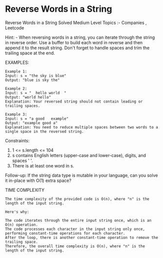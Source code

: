 # Reverse Words in a String
Reverse Words in a String
Solved 
Medium Level
Topics :- Companies , Leetcode

Hint: - When reversing words in a string, you can iterate through the string in reverse order. 
        Use a buffer to build each word in reverse and then append it to the result string. 
        Don't forget to handle spaces and trim the trailing space at the end.

 

EXAMPLES:
```
Example 1:
Input: s = "the sky is blue"
Output: "blue is sky the"

Example 2:
Input: s = "  hello world  "
Output: "world hello"
Explanation: Your reversed string should not contain leading or trailing spaces.

Example 3:
Input: s = "a good   example"
Output: "example good a"
Explanation: You need to reduce multiple spaces between two words to a single space in the reversed string.
```
 
Constraints:
1. 1 <= s.length <= 104
2. s contains English letters (upper-case and lower-case), digits, and spaces ' '.
3. There is at least one word in s.
 

Follow-up: If the string data type is mutable in your language, can you solve it in-place with O(1) extra space?


TIME COMPLEXITY
```
The time complexity of the provided code is O(n), where "n" is the length of the input string.

Here's why:

The code iterates through the entire input string once, which is an O(n) operation.
The code processes each character in the input string only once, performing constant-time operations for each character. 
After the loop, there is another constant-time operation to remove the trailing space.
Therefore, the overall time complexity is O(n), where "n" is the length of the input string.
```